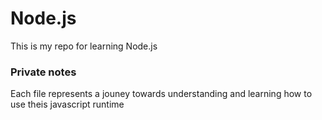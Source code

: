 # Node.js
This is my repo for learning Node.js
### Private notes
Each file represents a jouney towards understanding and learning how to use theis javascript runtime 
